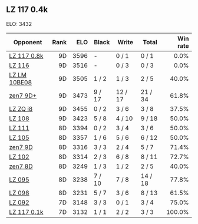## LZ 117 0.4k ##

ELO: 3432

Opponent | Rank | ELO | Black | Write | Total | Win rate
---------|-----:|----:|-------|-------|-------|-------:
[LZ 117 0.8k](LZ%20117%200.8k.md) | 9D | 3596 | - | 0 / 1 | 0 / 1 | 0.0%
[LZ 116](LZ%20116.md) | 9D | 3516 | - | 0 / 3 | 0 / 3 | 0.0%
[LZ LM 10BE08](LZ%20LM%2010BE08.md) | 9D | 3505 | 1 / 2 | 1 / 3 | 2 / 5 | 40.0%
[zen7 9D+](zen7%209D+.md) | 9D | 3473 | 9 / 17 | 12 / 17 | 21 / 34 | 61.8%
[LZ ZQ i8](LZ%20ZQ%20i8.md) | 9D | 3455 | 0 / 2 | 3 / 6 | 3 / 8 | 37.5%
[LZ 108](LZ%20108.md) | 9D | 3423 | 5 / 8 | 4 / 10 | 9 / 18 | 50.0%
[LZ 111](LZ%20111.md) | 8D | 3394 | 0 / 2 | 3 / 4 | 3 / 6 | 50.0%
[LZ 105](LZ%20105.md) | 8D | 3357 | 1 / 6 | 5 / 6 | 6 / 12 | 50.0%
[zen7 9D](zen7%209D.md) | 8D | 3316 | 3 / 3 | 2 / 4 | 5 / 7 | 71.4%
[LZ 102](LZ%20102.md) | 8D | 3314 | 2 / 3 | 6 / 8 | 8 / 11 | 72.7%
[zen7 8D](zen7%208D.md) | 8D | 3249 | 1 / 3 | 1 / 2 | 2 / 5 | 40.0%
[LZ 095](LZ%20095.md) | 8D | 3238 | 7 / 10 | 7 / 8 | 14 / 18 | 77.8%
[LZ 098](LZ%20098.md) | 8D | 3231 | 5 / 7 | 3 / 6 | 8 / 13 | 61.5%
[LZ 092](LZ%20092.md) | 7D | 3148 | 3 / 3 | 0 / 1 | 3 / 4 | 75.0%
[LZ 117 0.1k](LZ%20117%200.1k.md) | 7D | 3132 | 1 / 1 | 2 / 2 | 3 / 3 | 100.0%
